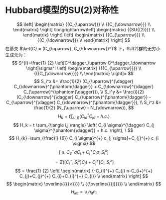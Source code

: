 # Hubbard模型的SU(2)对称性

$$
\left[ \begin{matrix} {{C_{\uparrow}}} \\ {{C_{\downarrow}}} \\ \end{matrix} \right] \longrightarrow\left[ \begin{matrix} {{SU{(2)}}} \\ \end{matrix} \right] \left[ \begin{matrix} {{C_{\uparrow}}} \\ {{C_{\downarrow}}} \\ \end{matrix} \right]
$$
在基矢 $\ket{C} = (C_{\uparrow}, C_{\downarrow})^T$ 下，SU(2)群的无穷小生成元为：
$$
S^{i}=\frac{1} {2} \left[C^\dagger_\uparrow C^\dagger_\downarrow \right]\sigma^i \left[ \begin{matrix} {{{C_{\uparrow}}}} \\ {{{C_{\downarrow}}}} \\ \end{matrix} \right]=
$$
$$
S_i^x &= \frac{1}{2} (C_{\uparrow}^{\dagger} C_{\downarrow}^{\phantom{\dagger}} + C_{\downarrow}^{\dagger} C_{\uparrow}^{\phantom{\dagger}}), \\
S_i^y &= \frac{i}{2} (C_{\downarrow}^{\dagger} C_{\uparrow}^{\phantom{\dagger}} - C_{\uparrow}^{\dagger} C_{\downarrow}^{\phantom{\dagger}}), \\
S_i^z &= \frac{1}{2} (N_{\uparrow} - N_{\downarrow}),
$$
$$
H_{k}=t \sum_{\langle i, j \rangle} \left( C_{i \sigma}^{\dagger} C_{j \sigma}+h. c. \right) 
$$
$$
H_k = t \sum_{\langle i,j \rangle} \left( C_{i \sigma}^{\dagger} C_{j \sigma}^{\phantom{\dagger}} + h.c. \right),
\
$$
$$
H_{k}=\sum_{\frac{i} {6}} C_{i \sigma}^{+} c_{j \sigma}+C_{j}^{+} c_{i \sigma} 
$$
$$
[ \geq C_{2}^{+} \sigma C_{j}+C_{j}^{+} C_{i} \sigma, S_{i}^{x} ] 
$$
$$
= \Sigma\left( \left[ C_{i}^{+}, S_{i}^{x} \right] C_{j} \right)+C_{j}^{+} \left[ C_{i}, S_{i}^{x} \right] 
$$
$$
= \frac{1} {2} \left[ \begin{matrix} {-C_{i}^{+} C_{j} n-C_{i+}^{+} C_{j}+C_{j}^{+} C_{i}+C_{i}^{+} C_{i}} \\ \end{matrix} \right]
$$
$$
\begin{matrix} \overline{{{{<}}}} \\ {{\overline{{{j}}}}} \\ \end{matrix} 
$$
$$
H_{i n t}=\cup_{i} n_{i t} n_{i}
$$